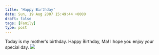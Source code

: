 ```yaml
---
title: 'Happy Birthday'
date: Sun, 19 Aug 2007 15:49:44 +0000
draft: false
tags: [Family]
type: post
---
```


Today is my mother's birthday. Happy Birthday, Ma! I hope you enjoy your special day. ![](http://familiarodriguez.smugmug.com/photos/174430501-M.jpg)